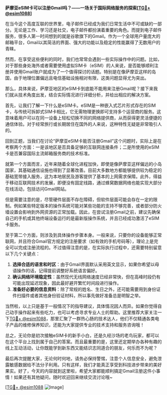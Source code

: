 **萨摩亚eSIM卡可以注册Gmail吗？——一场关于国际网络服务的探索[[TG💪+ @esim1088](https://t.me/s/esim1088)]**

在当今这个高度互联的世界里，电子邮件已经成为我们日常生活中不可或缺的一部分。无论是工作、学习还是社交，电子邮件都扮演着重要的角色。而提到电子邮件服务，很多人第一时间想到的就是谷歌旗下的Gmail。作为一个全球用户量庞大的邮箱平台，Gmail以其简洁的界面、强大的功能以及稳定的性能赢得了无数用户的青睐。

然而，在享受这些便利的同时，我们也常常会遇到一些实际操作中的问题。比如，对于那些身处海外或者需要使用虚拟SIM卡（eSIM）的人来说，是否能够顺利注册并使用Gmail账户就成为了一个值得探讨的话题。特别是在像萨摩亚这样的岛国，由于地理位置偏远且电信基础设施相对有限，这类问题显得尤为突出。

那么，具体来说，萨摩亚地区的eSIM卡到底能不能用来注册Gmail呢？接下来我们就从技术角度出发，结合实际情况进行详细分析，并给出相应的解决方案。

首先，让我们了解一下什么是eSIM卡。eSIM是一种嵌入式芯片形式存在的SIM卡，与传统可拆卸式SIM卡相比，它无需物理更换即可支持多个运营商的服务。这意味着用户可以在同一设备上轻松切换不同的网络提供商，从而获得更灵活便捷的通信体验。对于经常旅行或长期居住在国外的人来说，这种特性无疑是非常吸引人的。

回到正题，当我们在讨论“萨摩亚eSIM卡能否注册Gmail”这个问题时，实际上是在考察两个方面：一是该地区是否具备足够的互联网连接条件；二是所使用的eSIM卡是否兼容国际主流邮箱服务商的技术标准。

就第一个方面而言，近年来随着全球化进程加快，即使是像萨摩亚这样偏远的小岛国家，其基础通信设施也得到了显著改善。目前大多数地方都能够提供较为稳定的基础宽带接入服务，这为本地居民及游客提供了基本的上网需求保障。此外，得益于移动互联网技术的发展，即便没有固定线路，通过蜂窝数据网络也能实现大部分在线活动，包括访问Gmail网站。

但是需要注意的是，尽管硬件层面不存在障碍，但软件层面可能会存在一定的限制。例如某些特定版本的操作系统可能对某些功能的支持不够完善，或者部分防火墙设置会影响到外网资源的正常加载。因此，在尝试注册Gmail之前，建议先确保自己的手机或其他终端设备运行的是最新版操作系统，并且已经成功激活了eSIM卡服务。

至于第二个方面，则涉及到具体操作步骤本身。一般来说，只要你的设备能够正常联网，并且符合Gmail官方规定的注册要求（如有效的手机号码等），理论上是完全可以完成注册流程的。不过值得注意的是，在实际执行过程中，还需要特别留意以下几个关键点：

1. **选择合适的语言和时区**：由于Gmail界面默认采用英文显示，如果你希望以母语操作的话，记得提前调整好系统语言偏好。
2. **确认网络环境稳定性**：虽然现代无线网络速度已经非常快，但在高峰时段仍有可能出现延迟现象，因此最好避开繁忙时间段进行操作。
3. **准备好必要的信息资料**：除了常规的姓名、生日之外，还可能需要用到身份证件扫描件或者其他身份验证材料，所以事先做好准备总是明智之举。

当然啦，以上只是基于一般情况下的指导建议，具体情况因人而异。如果你觉得自己动手操作起来有些吃力，也可以考虑寻求专业人士的帮助。这里推荐大家关注一下[TG💪+ @esim1088](https://t.me/s/esim1088)，那里汇聚了一群热心肠的技术达人，他们不仅精通各类电子产品的维修保养知识，还能为大家提供专业的技术支持和服务咨询哦！

总之，无论你是初次接触eSIM卡的新手小白，还是久经沙场的老鸟玩家，都可以在这个平台上找到属于自己的答案。而且最重要的是，这里还定期举办各种有趣的线上互动活动，让你既能学到新东西又能结识志同道合的朋友，何乐而不为呢？

最后再次提醒大家，无论何时何地，请务必保持警惕，注意个人信息安全，避免泄露敏感数据给不法分子利用。只有这样，我们才能真正享受到科技进步带来的美好果实。好了，今天的内容就到这里啦，希望大家都能顺利搞定Gmail注册这件小事情！如果还有其他疑问，随时欢迎回来继续交流讨论哦~ 

[[TG💪+ @esim1088](https://t.me/s/esim1088) ![Image](https://i.postimg.cc/4NQfJmqS/Snipaste-2025-05-13-00-14-12.png)]